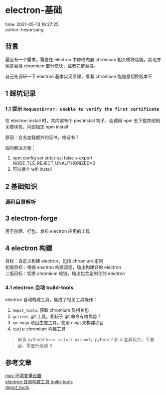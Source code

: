 # electron-基础

time: 2021-05-13 16:27:25  
author: heyunjiang

## 背景

最近有一个需求，需要在 electron 中修改内置 chromium 相关模块功能，实现方案是替换 chromium 部分模块，或者完整替换。

自己先调研一下 electron 基本实现原理，看看 chromium 能随意切换版本不

## 1 踩坑记录

### 1.1 提示 `RequestError: unable to verify the first certificate`

在 electron install 时，其内部有个 postinstall 钩子，会调用 npm 去下载其他相关模块包，内部指定 npm install

原因：会去加载额外的证书，啥证书？

临时解决方案：  
1. npm config set strict-ssl false + export NODE_TLS_REJECT_UNAUTHORIZED=0 
2. 可以换个 wifi install

## 2 基础知识

### 源码目录解析

## 3 electron-forge

用于创建、打包、发布 electron 应用的工具

## 4 electron 构建

目标：自定义构建 electron，包括 chromium 定制  
初版目标：根据 electron 构建流程，输出构建好的 electron  
二版目标：切换 chromium 软链，输出包含定制化的 electron

### 4.1 electron 自动 build-tools

electron 自动构建工具，集成了相关工具操作：  
1. `depot_tools`: 获取 chromium 及相关包
2. `gclient`: git 工具，相较于 git 命令有啥优势？
3. `gn`: ninja 项目生成工具，使用 ninja 来构建项目
4. `ninja`: chromium 构建工具

> 安装 python3 `brew install python3`，python 2 和 3 差异较大，不兼容，需要升级到 3

## 参考文章

[mac 环境变量设置](https://juejin.cn/post/6844903885727858701)  
[electron 自动构建工具 build-tools](https://github.com/electron/build-tools)  
[depot_tools](https://commondatastorage.googleapis.com/chrome-infra-docs/flat/depot_tools/docs/html/depot_tools_tutorial.html#_setting_up)
